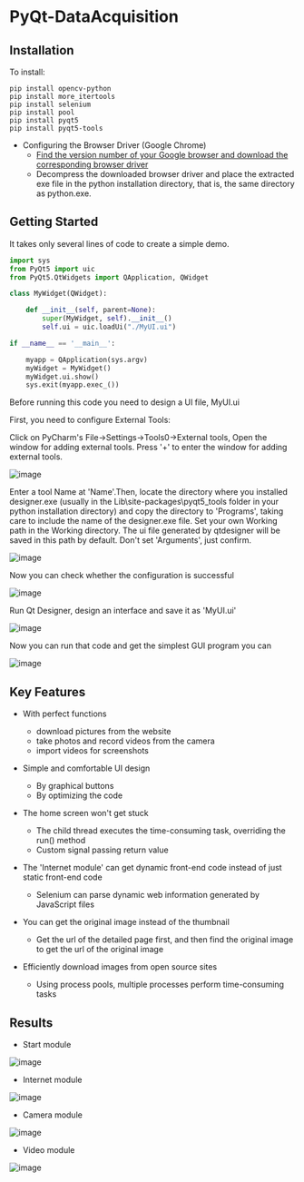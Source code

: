 # PyQt-DataAcquisition

## Installation

To install:
```
pip install opencv-python
pip install more_itertools
pip install selenium
pip install pool
pip install pyqt5
pip install pyqt5-tools
```
- Configuring the Browser Driver (Google Chrome)
  * [Find the version number of your Google browser and download the corresponding browser driver](https://registry.npmmirror.com/binary.html?path=chromedriver/)
  * Decompress the downloaded browser driver and place the extracted exe file in the python installation directory, that is, the same directory as python.exe.


## Getting Started

It takes only several lines of code to create a simple demo.

```python
import sys
from PyQt5 import uic
from PyQt5.QtWidgets import QApplication, QWidget

class MyWidget(QWidget):

    def __init__(self, parent=None):
        super(MyWidget, self).__init__()
        self.ui = uic.loadUi("./MyUI.ui")

if __name__ == '__main__':

    myapp = QApplication(sys.argv)
    myWidget = MyWidget()
    myWidget.ui.show()
    sys.exit(myapp.exec_())
```

Before running this code you need to design a UI file, MyUI.ui

First, you need to configure External Tools:

Click on PyCharm's File->Settings->Tools0->External tools, Open the window for adding external tools. Press '+' to enter the window for adding external tools. 

![image](https://user-images.githubusercontent.com/95462696/204622394-afb58711-75dc-4934-8fe1-a8c8d7134f15.png)

Enter a tool Name at 'Name'.Then, locate the directory where you installed designer.exe (usually in the Lib\site-packages\pyqt5_tools folder in your python installation directory) and copy the directory to 'Programs', taking care to include the name of the designer.exe file. Set your own Working path in the Working directory. The ui file generated by qtdesigner will be saved in this path by default. Don't set 'Arguments', just confirm.

![image](https://user-images.githubusercontent.com/95462696/204622257-8e8e9f0f-47d4-4f6c-8ed5-30e7ac4175e1.png)

Now you can check whether the configuration is successful

![image](https://user-images.githubusercontent.com/95462696/204622731-32600f77-9007-465a-9707-950e79110c9b.png)

Run Qt Designer, design an interface and save it as 'MyUI.ui'

![image](https://user-images.githubusercontent.com/95462696/204623230-b9b6ebc5-f7e1-49f2-858f-63f545e56abb.png)

Now you can run that code and get the simplest GUI program you can

![image](https://user-images.githubusercontent.com/95462696/204623713-ca7ebc21-f602-44f5-8a06-e768cc218406.png)

## Key Features

- With perfect functions
  * download pictures from the website
  * take photos and record videos from the camera
  * import videos for screenshots

- Simple and comfortable UI design
  * By graphical buttons
  * By optimizing the code

- The home screen won't get stuck
  * The child thread executes the time-consuming task, overriding the run() method
  * Custom signal passing return value

- The 'Internet module' can get dynamic front-end code instead of just static front-end code
  * Selenium can parse dynamic web information generated by JavaScript files

- You can get the original image instead of the thumbnail
  * Get the url of the detailed page first, and then find the original image to get the url of the original image

- Efficiently download images from open source sites
  * Using process pools, multiple processes perform time-consuming tasks

## Results

- Start module

![image](https://user-images.githubusercontent.com/95462696/204687355-8c344426-18c1-4a92-8d83-a8f7aa4713fc.png)

- Internet module

![image](https://user-images.githubusercontent.com/95462696/204687389-bf540bab-17ec-4cc9-a577-12255594391f.png)

- Camera module

![image](https://user-images.githubusercontent.com/95462696/204687532-e9d008e0-8fbe-4e82-bb05-3ea5df88a699.png)

- Video module

![image](https://user-images.githubusercontent.com/95462696/204687581-f5a86938-d68d-4bf5-bad1-b9acd6721ff9.png)

